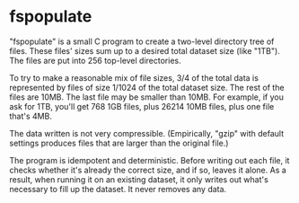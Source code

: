 # fspopulate

"fspopulate" is a small C program to create a two-level directory tree of files.
These files' sizes sum up to a desired total dataset size (like "1TB").  The
files are put into 256 top-level directories.

To try to make a reasonable mix of file sizes, 3/4 of the total data is
represented by files of size 1/1024 of the total dataset size.  The rest of the
files are 10MB.  The last file may be smaller than 10MB.  For example, if you
ask for 1TB, you'll get 768 1GB files, plus 26214 10MB files, plus one file
that's 4MB.

The data written is not very compressible.  (Empirically, "gzip" with default
settings produces files that are larger than the original file.)

The program is idempotent and deterministic.  Before writing out each file, it
checks whether it's already the correct size, and if so, leaves it alone.  As a
result, when running it on an existing dataset, it only writes out what's
necessary to fill up the dataset.  It never removes any data.
